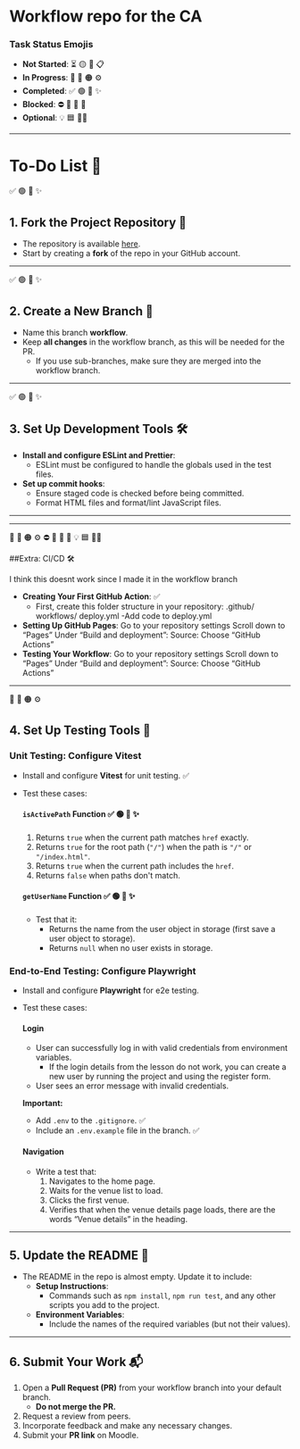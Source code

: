 # Workflow repo for the CA

### Task Status Emojis

- **Not Started**: ⏳ 🟡 🚧 📋
- **In Progress**: 🔄 🚀 🟠 ⚙️
- **Completed**: ✅ 🟢 🎉 ✨
- **Blocked**: ⛔ 🚫 🔴 🛑
- **Optional**: 💡 🟦 🤷‍♂️

---

# To-Do List 📝

✅ 🟢 🎉 ✨

## 1. Fork the Project Repository 🍴

- The repository is available [here](#).
- Start by creating a **fork** of the repo in your GitHub account.

---

✅ 🟢 🎉 ✨

## 2. Create a New Branch 🌱

- Name this branch **workflow**.
- Keep **all changes** in the workflow branch, as this will be needed for the PR.
  - If you use sub-branches, make sure they are merged into the workflow branch.

---

✅ 🟢 🎉 ✨

## 3. Set Up Development Tools 🛠️

- **Install and configure ESLint and Prettier**:
  - ESLint must be configured to handle the globals used in the test files.
- **Set up commit hooks**:
  - Ensure staged code is checked before being committed.
  - Format HTML files and format/lint JavaScript files.

---

---

🔄 🚀 🟠 ⚙️
⛔ 🚫 🔴 🛑
💡 🟦 🤷‍♂️

##Extra: CI/CD 🛠️

I think this doesnt work since I made it in the workflow branch

- **Creating Your First GitHub Action**:
  ✅
  - First, create this folder structure in your repository:
    .github/
    workflows/
    deploy.yml
    -Add code to deploy.yml
- **Setting Up GitHub Pages**:
  Go to your repository settings
  Scroll down to “Pages”
  Under “Build and deployment”:
  Source: Choose “GitHub Actions”
- **Testing Your Workflow**:
  Go to your repository settings
  Scroll down to “Pages”
  Under “Build and deployment”:
  Source: Choose “GitHub Actions”

---

🔄 🚀 🟠 ⚙️

## 4. Set Up Testing Tools 🧪

### Unit Testing: Configure Vitest

- Install and configure **Vitest** for unit testing. ✅

- Test these cases:

  #### `isActivePath` Function ✅ 🟢 🎉 ✨

  1. Returns `true` when the current path matches `href` exactly.
  2. Returns `true` for the root path (`"/"`) when the path is `"/"` or `"/index.html"`.
  3. Returns `true` when the current path includes the `href`.
  4. Returns `false` when paths don't match.

  #### `getUserName` Function ✅ 🟢 🎉 ✨

  - Test that it:
    - Returns the name from the user object in storage (first save a user object to storage).
    - Returns `null` when no user exists in storage.

### End-to-End Testing: Configure Playwright

- Install and configure **Playwright** for e2e testing.
- Test these cases:

  #### Login

  - User can successfully log in with valid credentials from environment variables.
    - If the login details from the lesson do not work, you can create a new user by running the project and using the register form.
  - User sees an error message with invalid credentials.

  **Important:**

  - Add `.env` to the `.gitignore`. ✅
  - Include an `.env.example` file in the branch. ✅

  #### Navigation

  - Write a test that:
    1. Navigates to the home page.
    2. Waits for the venue list to load.
    3. Clicks the first venue.
    4. Verifies that when the venue details page loads, there are the words “Venue details” in the heading.

---

## 5. Update the README 📝

- The README in the repo is almost empty. Update it to include:
  - **Setup Instructions**:
    - Commands such as `npm install`, `npm run test`, and any other scripts you add to the project.
  - **Environment Variables**:
    - Include the names of the required variables (but not their values).

---

## 6. Submit Your Work 📬

1. Open a **Pull Request (PR)** from your workflow branch into your default branch.
   - **Do not merge the PR.**
2. Request a review from peers.
3. Incorporate feedback and make any necessary changes.
4. Submit your **PR link** on Moodle.

